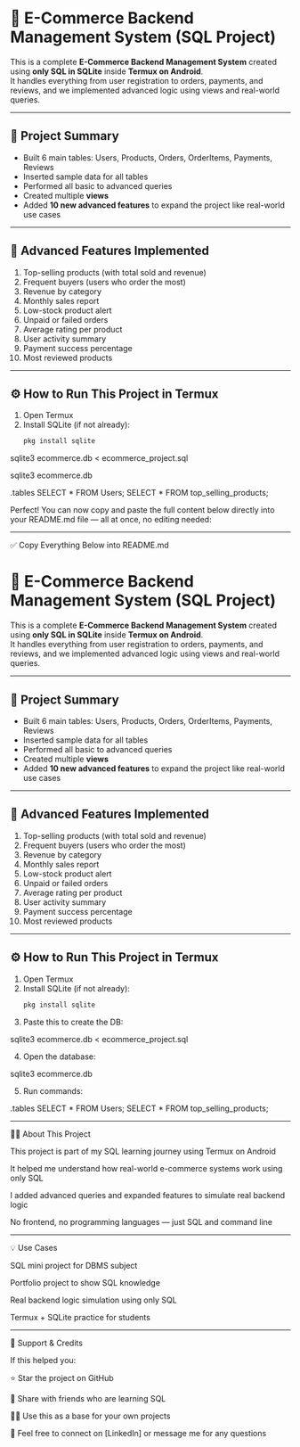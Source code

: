 # 🛒 E-Commerce Backend Management System (SQL Project)

This is a complete **E-Commerce Backend Management System** created using **only SQL in SQLite** inside **Termux on Android**.  
It handles everything from user registration to orders, payments, and reviews, and we implemented advanced logic using views and real-world queries.

---

## 📂 Project Summary

- Built 6 main tables: Users, Products, Orders, OrderItems, Payments, Reviews  
- Inserted sample data for all tables  
- Performed all basic to advanced queries  
- Created multiple **views**  
- Added **10 new advanced features** to expand the project like real-world use cases

---

## 📌 Advanced Features Implemented

1. Top-selling products (with total sold and revenue)  
2. Frequent buyers (users who order the most)  
3. Revenue by category  
4. Monthly sales report  
5. Low-stock product alert  
6. Unpaid or failed orders  
7. Average rating per product  
8. User activity summary  
9. Payment success percentage  
10. Most reviewed products  

---

## ⚙️ How to Run This Project in Termux

1. Open Termux  
2. Install SQLite (if not already):
   ```bash
   pkg install sqlite

sqlite3 ecommerce.db < ecommerce_project.sql

sqlite3 ecommerce.db

.tables
SELECT * FROM Users;
SELECT * FROM top_selling_products;

Perfect! You can now copy and paste the full content below directly into your README.md file — all at once, no editing needed:


---

✅ Copy Everything Below into README.md

# 🛒 E-Commerce Backend Management System (SQL Project)

This is a complete **E-Commerce Backend Management System** created using **only SQL in SQLite** inside **Termux on Android**.  
It handles everything from user registration to orders, payments, and reviews, and we implemented advanced logic using views and real-world queries.

---

## 📂 Project Summary

- Built 6 main tables: Users, Products, Orders, OrderItems, Payments, Reviews  
- Inserted sample data for all tables  
- Performed all basic to advanced queries  
- Created multiple **views**  
- Added **10 new advanced features** to expand the project like real-world use cases

---

## 📌 Advanced Features Implemented

1. Top-selling products (with total sold and revenue)  
2. Frequent buyers (users who order the most)  
3. Revenue by category  
4. Monthly sales report  
5. Low-stock product alert  
6. Unpaid or failed orders  
7. Average rating per product  
8. User activity summary  
9. Payment success percentage  
10. Most reviewed products  

---

## ⚙️ How to Run This Project in Termux

1. Open Termux  
2. Install SQLite (if not already):
   ```bash
   pkg install sqlite

3. Paste this to create the DB:

sqlite3 ecommerce.db < ecommerce_project.sql


4. Open the database:

sqlite3 ecommerce.db


5. Run commands:

.tables
SELECT * FROM Users;
SELECT * FROM top_selling_products;




---

👨‍💻 About This Project

This project is part of my SQL learning journey using Termux on Android

It helped me understand how real-world e-commerce systems work using only SQL

I added advanced queries and expanded features to simulate real backend logic

No frontend, no programming languages — just SQL and command line



---

💡 Use Cases

SQL mini project for DBMS subject

Portfolio project to show SQL knowledge

Real backend logic simulation using only SQL

Termux + SQLite practice for students



---

🔗 Support & Credits

If this helped you:

⭐ Star the project on GitHub

🔁 Share with friends who are learning SQL

🧑‍💻 Use this as a base for your own projects

📩 Feel free to connect on [LinkedIn] or message me for any questions




